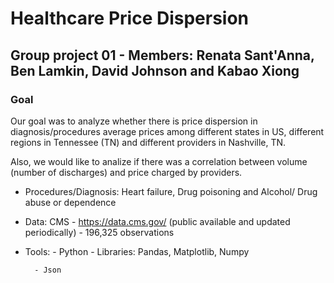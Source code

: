 # Healthcare Price Dispersion

##  Group project 01 - Members: Renata Sant'Anna, Ben Lamkin, David Johnson and Kabao Xiong 

### Goal

Our goal was to analyze whether there is price dispersion in diagnosis/procedures average prices among different states in US, different regions in Tennessee (TN) and different providers in Nashville, TN.

Also, we would like to analize if there was a correlation between volume (number of discharges) and price charged by providers.

- Procedures/Diagnosis: Heart failure, Drug poisoning and Alcohol/ Drug abuse or dependence

- Data: CMS - https://data.cms.gov/ (public available and updated periodically) - 196,325 observations

- Tools: 
        - Python - Libraries: Pandas, Matplotlib, Numpy
        
        - Json

